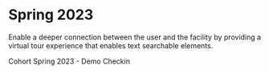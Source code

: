 # Spring 2023
Enable a deeper connection between the user and the facility by providing a virtual tour experience that enables text searchable elements.

Cohort Spring 2023 - Demo Checkin
